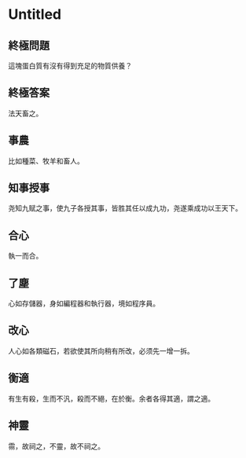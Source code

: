 # Untitled

## 終極問題

這塊蛋白質有沒有得到充足的物質供養？

## 終極答案

法天畜之。

## 事農

比如種菜、牧羊和畜人。

## 知事授事

尧知九赋之事，使九子各授其事，皆胜其任以成九功，尧遂乘成功以王天下。

## 合心

執一而合。

## 了塵

心如存儲器，身如編程器和執行器，境如程序員。

## 改心

人心如各類磁石，若欲使其所向稍有所改，必须先一增一拆。

## 衡適

有生有殺，生而不汎，殺而不絕，在於衡。余者各得其適，謂之適。

## 神靈

霛，故祠之，不靈，故不祠之。
